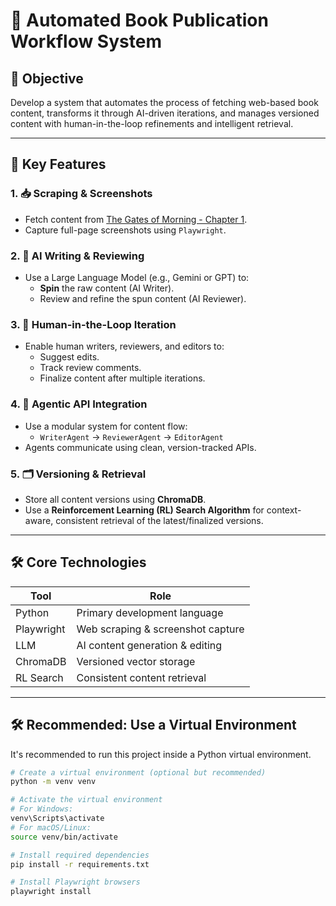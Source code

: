 # 📘 Automated Book Publication Workflow System

## 🎯 Objective

Develop a system that automates the process of fetching web-based book content, transforms it through AI-driven iterations, and manages versioned content with human-in-the-loop refinements and intelligent retrieval.

---

## 🚀 Key Features

### 1. 📥 Scraping & Screenshots
- Fetch content from [The Gates of Morning - Chapter 1](https://en.wikisource.org/wiki/The_Gates_of_Morning/Book_1/Chapter_1).
- Capture full-page screenshots using `Playwright`.

### 2. 🤖 AI Writing & Reviewing
- Use a Large Language Model (e.g., Gemini or GPT) to:
  - **Spin** the raw content (AI Writer).
  - Review and refine the spun content (AI Reviewer).

### 3. 👥 Human-in-the-Loop Iteration
- Enable human writers, reviewers, and editors to:
  - Suggest edits.
  - Track review comments.
  - Finalize content after multiple iterations.

### 4. 🧠 Agentic API Integration
- Use a modular system for content flow:
  - `WriterAgent` → `ReviewerAgent` → `EditorAgent`
- Agents communicate using clean, version-tracked APIs.

### 5. 🗂️ Versioning & Retrieval
- Store all content versions using **ChromaDB**.
- Use a **Reinforcement Learning (RL) Search Algorithm** for context-aware, consistent retrieval of the latest/finalized versions.

---

## 🛠️ Core Technologies

| Tool       | Role                                  |
|------------|---------------------------------------|
| Python     | Primary development language          |
| Playwright | Web scraping & screenshot capture     |
| LLM        | AI content generation & editing       |
| ChromaDB   | Versioned vector storage              |
| RL Search  | Consistent content retrieval          |

---

## 🛠️ Recommended: Use a Virtual Environment

It's recommended to run this project inside a Python virtual environment.

```bash
# Create a virtual environment (optional but recommended)
python -m venv venv

# Activate the virtual environment
# For Windows:
venv\Scripts\activate
# For macOS/Linux:
source venv/bin/activate

# Install required dependencies
pip install -r requirements.txt

# Install Playwright browsers
playwright install
